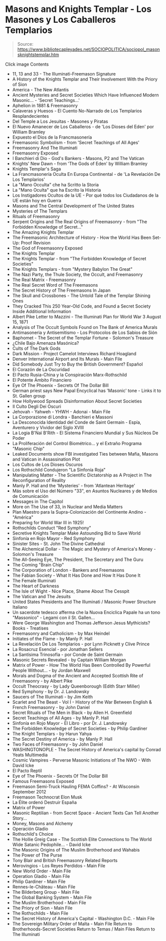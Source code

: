 # Masons and Knights Templar - Los Masones y Los Caballeros Templarios

> Source: https://www.bibliotecapleyades.net/SOCIOPOLITICA/sociopol_masonsknightstemplar.htm

Click image
Contents
- 11, 13 and 33 - The Illuminati-Freemason Signature
- A History of the Knights Templar and Their Involvement With the Priory of Sion
- America - The New Atlantis
- Ancient Mysteries and Secret Societies Which Have Influenced Modern Masonic... - 'Secret Teachings...'
- Aphelion in 1881 & Freemasonry
- Calaveras y Huesos - El Cuento No-Narrado de Los Templarios Resplandecientes
- Del Temple a Los Jesuitas - Masones y Piratas
- El Nuevo Amanecer de Los Caballeros - de 'Los Dioses del Eden' por William Bramley
- Expuesto el Dios de la Francmasonería
- Freemasonic Symbolism - from 'Secret Teachings of All Ages'
- Freemasonry And The Illuminati
- Freemasonry Exposed
- I Banchieri di Dio - God's Bankers - Masons, P2 and The Vatican
- Knights' New Dawn - from 'The Gods of Eden' by William Bramley
- Knights Templar's Saga
- La Francmasonería Oculta En Europa Continental - de 'La Revelación De Los Templarios'
- La "Mano Occulta" che ha Scritto la Storia
- La "Mano Oculta" que ha Escrito la Historia
- Los Instigadores Ocultos de la UE - Por qué todos los Ciudadanos de la UE están hoy en Guerra
- Masons and The Central Development of The United States
- Mysteries of The Templars
- Rituals of Freemasonry
- Serpent Origins and The Real Origins of Freemasonry - from "The Forbidden Knowledge of Secret..."
- The Amazing Knights Templar
- The Freemasonic Architecture of History - How the World Has Been Set-Up: Proof Revision
- The God of Freemasonry Exposed
- The Knights Templar
- The Knights Templar - from "The Forbidden Knowledge of Secret Societies"
- The Knights Templars - from "Mystery Babylon The Great"
- The Nazi Party, the Thule Society, the Occult, and Freemasonry
- The Real Matrix - Freemasonry
- The Real Secret Word of The Freemasons
- The Secret History of The Freemasons In Japan
- The Skull and Crossbones - The Untold Tale of the Templar Shining Ones
- They Cracked This 250 Year-Old Code, and Found a Secret Society Inside
Additional Information
- Albert Pike Letter to Mazzini - The Illuminati Plan for World War 3 August 15, 1871
- Analysis of The Occult Symbols Found on The Bank of America Murals
- Antimasoneria y Antisemitismo - Los Protocolos de Los Sabios de Sión
- Baphomet - The Secret of the Templar Fortune - Solomon's Treasure
- ¿Chile Bajo Amenaza Masónica?
- Cults of The Dark Gods
- Dark Mission - Project Camelot Interviews Richard Hoagland
- Denver International Airport and Its Murals - Main File
- Did Somebody Just Try to Buy the British Government?
Español
- El Corazón de La Oscuridad
- El Pacto Rusia-China y la Conspiración Marx-Rothschild
- El Potente Ámbito Financiero
- Eye Of The Phoenix - Secrets Of The Dollar Bill
- German priest says New Papal Encyclical has 'Masonic' tone - Links it to St. Gallen group
- How Hollywood Spreads Disinformation About Secret Societies
- Il Culto Degli Dei Oscuri
- Jehovah - Yahweh - YHWH - Adonai - Main File
- La Corporazione di Londra - Banchieri e Massoni
- La Desconocida Identidad del Conde de Saint Germain - Espía, Aventurero y Vividor del Siglo XVIII
- La Logia B'Naï B'Rith - El Sistema Financiero Mundial y Sus Núcleos De Poder
- La Proliferación del Control Biométrico... y el Extraño Programa "Masonic Chip"
- Leaked Documents show FBI investigated Ties between Mafia, Masons and Vatican in Assassination Plot
- Los Cultos de Los Dioses Oscuros
- Los Rothschild Condujeron "La Sinfonía Roja"
- Manipulating Matter - The Scientific Dictatorship as A Project in The Reconfiguration of Reality
- Manly P. Hall and the 'Mysteries' - from 'Atlantean Heritage'
- Más sobre el Uso del Número "33", en Asuntos Nucleares y de Medios de Comunicación
- Messages in The Capitol
- More on The Use of 33, in Nuclear and Media Matters
- Plan Maestro para la Supra-Colonización del Continente Andino - "América"
- Preparing for World War III in 1925!
- Rothschilds Conduct "Red Symphony"
- Secretive Knights Templar Make Astounding Bid to Save World
- Sinfonía en Rojo Mayor - Red Symphony
- Sinister Sites - St. John The Divine Cathedral
- The Alchemical Dollar - The Magic and Mystery of America's Money - Solomon's Treasure
- The All-Seeing Eye, The President, The Secretary and The Guru
- The Coming "Brain Chip"
- The Corporation of London - Bankers and Freemasons
- The Fabian Society - What It Has Done and How It Has Done It
- The Female Illuminati
- The Heart of Darkness
- The Isle of Wight - Nice Place, Shame About The Cesspit
- The Vatican and The Jesuits
- United States Presidents and The Illuminati / Masonic Power Structure
Italiano
- Un sacerdote tedesco afferma che la Nuova Enciclica Papale ha un tono "Massonico" - Legami con il St. Gallen...
- Were George Washington and Thomas Jefferson Jesus Mythicists?
Books - Treatises
- Freemasonry and Catholicism - by Max Heindel
- Initiates of the Flame - by Manly P. Hall
- La Revelación De Los Templarios - por Lynn Picknett y Clive Prince
- La Rosacruz Esencial - por Jonathan Sellers
- La Santísima Trinosofía - por Conde de Saint Germain
- Masonic Secrets Revealed - by Captain William Morgan
- Matrix of Power - How The World Has Been Controlled By Powerful People Without... - by Jordan Maxwell
- Morals and Dogma of the Ancient and Accepted Scottish Rite of Freemasonry - by Albert Pike
- Occult Theocrasy - by Lady Queenborough (Edith Starr Miller)
- Red Symphony - by Dr. J. Landowsky
- Saucers of The Illuminati - by Jim Keith
- Scarlet and The Beast - Vol I - History of the War Between English & French Freemasonry - by John Daniel
- Secret Rituals of The Men in Black - by Allen H. Greenfield
- Secret Teachings of All Ages - by Manly P. Hall
- Sinfonía en Rojo Mayor - El Libro - por Dr. J. Landowsky
- The Forbidden Knowledge of Secret Societies - by Philip Gardiner
- The Knight Templars - by Harun Yahya
- The Secret Destiny of America - by Manly P. Hall
- Two Faces of Freemasonry - by John Daniel
- WASHINGTONOPLE - The Secret History of America's capital by Conrad Yeats
Multimedia
- Cosmic Vampires - Perverse Masonic Initiations of The NWO - With David Icke
- El Pacto Reptil
- Eye of The Phoenix - Secrets Of The Dollar Bill
- Famous Freemasons Exposed
- Freemason Semi-Truck Hauling FEMA Coffins? - At Wisconsin September 2012
- Freemason Technocrat Elon Musk
- La Élite ordenó Destruir España
- Matrix of Power
- Masonic Reptilian - from Secret Space - Ancient Texts Can Tell Another Story...
- Money, Masons and Alchemy
- Operación Gladio
- Rothschild's Choice
- The Hollie Greig Case - The Scottish Elite Connections to The World Wide Satanic Pedophile... - David Icke
- The Masonic Origins of The Muslim Brotherhood and Wahabis
- The Power of The Purse
- Tony Blair and British Freemasonry
Related Reports
- Merovingios - Los Reyes Perdidos - Main File
- New World Order - Main File
- Operation Gladio - Main File
- Philip Gardiner - Main File
- Rennes-le-Château - Main File
- The Bilderberg Group - Main File
- The Global Banking System - Main File
- The Muslim Brotherhood - Main File
- The Priory of Sion - Main File
- The Rothschilds - Main File
- The Secret History of America's Capital - Washington D.C. - Main File
- The Sovereign Military Order of Malta - Main File
Return to Brotherhoods-Secret Societies
Return to Temas / Main Files
Return to The Illuminati
